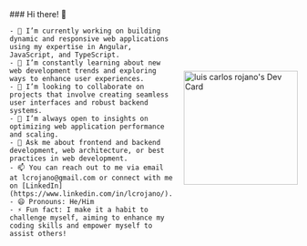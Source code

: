 <div style="display: flex; align-items: center;">
  <div style="flex: 1; margin-right: 20px;">
    ### Hi there! 👋
    
    - 🔭 I’m currently working on building dynamic and responsive web applications using my expertise in Angular, JavaScript, and TypeScript.
    - 🌱 I’m constantly learning about new web development trends and exploring ways to enhance user experiences.
    - 👯 I’m looking to collaborate on projects that involve creating seamless user interfaces and robust backend systems.
    - 🤔 I’m always open to insights on optimizing web application performance and scaling.
    - 💬 Ask me about frontend and backend development, web architecture, or best practices in web development.
    - 📫 You can reach out to me via email at lcrojano@gmail.com or connect with me on [LinkedIn](https://www.linkedin.com/in/lcrojano/).
    - 😄 Pronouns: He/Him
    - ⚡ Fun fact: I make it a habit to challenge myself, aiming to enhance my coding skills and empower myself to assist others!
  </div>
  <div>
    <a href="https://app.daily.dev/lcrojano"><img src="https://api.daily.dev/devcards/ef43738af0ba445dab63b60726286985.png?r=ds0" width="200" alt="luis carlos rojano's Dev Card"/></a>
  </div>
</div>
